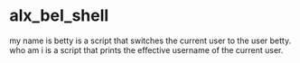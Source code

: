 # alx_beI_shell
my name is betty is a script that switches the current user to the user betty.
who am i is a script that prints the effective username of the current user.
